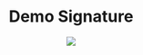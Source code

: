 <div align="center">
  <h1>Demo Signature</h1>
  <img src="https://raw.githubusercontent.com/skarif2/gmail-signature/master/demo.png" />
</div>